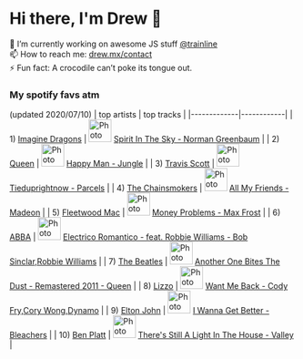 # Hi there, I'm Drew 👋
🔭 I’m currently working on awesome JS stuff [@trainline](http://trainline.com/)  
📫 How to reach me: [drew.mx/contact](https://drew.mx/contact)  
⚡ Fun fact: A crocodile can’t poke its tongue out.  
### My spotify favs atm
(updated 2020/07/10)
| top artists | top tracks |
|-------------|------------|
| 1) [Imagine Dragons](https://open.spotify.com/artist/53XhwfbYqKCa1cC15pYq2q) | <img src="https://i.scdn.co/image/ab67616d000048515c1c4d3d94d0e845bd1ebec1" alt="Photo of Spirit In The Sky" width="40px" /> [Spirit In The Sky - Norman Greenbaum](https://open.spotify.com/track/0jvN7eQJJt4nxQzgQfZ1SP) |
| 2) [Queen](https://open.spotify.com/artist/1dfeR4HaWDbWqFHLkxsg1d) | <img src="https://i.scdn.co/image/ab67616d00004851ed7161514b659102e49bb589" alt="Photo of Happy Man" width="40px" /> [Happy Man - Jungle](https://open.spotify.com/track/5nF6drlQTtXc5iThQoyONB) |
| 3) [Travis Scott](https://open.spotify.com/artist/0Y5tJX1MQlPlqiwlOH1tJY) | <img src="https://i.scdn.co/image/ab67616d000048515293681f1d72c22430e382e0" alt="Photo of Tieduprightnow" width="40px" /> [Tieduprightnow - Parcels](https://open.spotify.com/track/66tkDkPsznE5zIHNt4QkXB) |
| 4) [The Chainsmokers](https://open.spotify.com/artist/69GGBxA162lTqCwzJG5jLp) | <img src="https://i.scdn.co/image/ab67616d00004851a5a0567b3b8532a1e090734d" alt="Photo of All My Friends" width="40px" /> [All My Friends - Madeon](https://open.spotify.com/track/7sGTH1fber0bhncNMfNxmt) |
| 5) [Fleetwood Mac](https://open.spotify.com/artist/08GQAI4eElDnROBrJRGE0X) | <img src="https://i.scdn.co/image/ab67616d00004851d2b420a7f33f6cfdcfc77b3b" alt="Photo of Money Problems" width="40px" /> [Money Problems - Max Frost](https://open.spotify.com/track/6RrHDxkgLwNANildGqax05) |
| 6) [ABBA](https://open.spotify.com/artist/0LcJLqbBmaGUft1e9Mm8HV) | <img src="https://i.scdn.co/image/ab67616d00004851da0235b62deb6a12490dec79" alt="Photo of Electrico Romantico - feat. Robbie Williams" width="40px" /> [Electrico Romantico - feat. Robbie Williams - Bob Sinclar,Robbie Williams](https://open.spotify.com/track/4qYYZHqXQ8zk9YMVDjoU7A) |
| 7) [The Beatles](https://open.spotify.com/artist/3WrFJ7ztbogyGnTHbHJFl2) | <img src="https://i.scdn.co/image/ab67616d00004851056e90910cbaf5c5b892aeba" alt="Photo of Another One Bites The Dust - Remastered 2011" width="40px" /> [Another One Bites The Dust - Remastered 2011 - Queen](https://open.spotify.com/track/5vdp5UmvTsnMEMESIF2Ym7) |
| 8) [Lizzo](https://open.spotify.com/artist/56oDRnqbIiwx4mymNEv7dS) | <img src="https://i.scdn.co/image/ab67616d000048510c75ad91c9ec6586c8f6c18f" alt="Photo of Want Me Back" width="40px" /> [Want Me Back - Cody Fry,Cory Wong,Dynamo](https://open.spotify.com/track/64zfaCPwuuPkEtoNt1jzFx) |
| 9) [Elton John](https://open.spotify.com/artist/3PhoLpVuITZKcymswpck5b) | <img src="https://i.scdn.co/image/ab67616d00004851aa31c98f0add81591375af01" alt="Photo of I Wanna Get Better" width="40px" /> [I Wanna Get Better - Bleachers](https://open.spotify.com/track/2UVM22SIyJTpSfsStnpU2I) |
| 10) [Ben Platt](https://open.spotify.com/artist/6qGkLCMQkNGOJ079iEcC5k) | <img src="https://i.scdn.co/image/ab67616d000048510cdb4b03fd27a1301592a5e3" alt="Photo of There's Still A Light In The House" width="40px" /> [There's Still A Light In The House - Valley](https://open.spotify.com/track/4MIPNDbxVPWdLwH6A4nsiY) |
